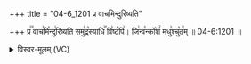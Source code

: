 +++
title = "04-6_1201 प्र वाचमिन्दुरिष्यति"

+++
प्र꣢꣫ वाच꣣मि꣡न्दु꣢रिष्यति समु꣣द्र꣡स्याधि꣢꣯ वि꣣ष्ट꣡पि꣢। जि꣢न्व꣣न्को꣡शं꣢ मधु꣣श्चु꣡त꣢म् ॥ 04-6:1201 ॥

<details><summary>विस्वर-मूलम् (VC)</summary>

प्र वाचमिन्दुरिष्यति समुद्रस्याधि विष्टपि । जिन्वन्कोशं मधुश्चुतम् ॥१२०१॥
</details>